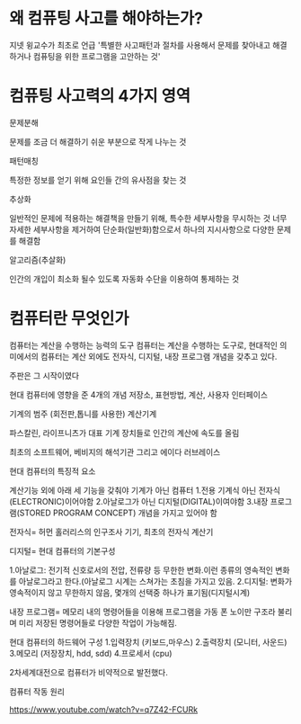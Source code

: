 왜 컴퓨팅 사고를 해야하는가?
==========




지넷 윙교수가 최초로 언급
'특별한 사고패턴과 절차를 사용해서 문제를 찾아내고 해결하거나 컴퓨팅을 위한 프로그램을 고안하는 것'



컴퓨팅 사고력의 4가지 영역
=========



문제분해



문제를 조금 더 해결하기 쉬운 부분으로 작게 나누는 것



패턴매칭



특정한 정보를 얻기 위해 요인들 간의 유사점을 찾는 것



추상화



일반적인 문제에 적용하는 해결책을 만들기 위해, 특수한 세부사항을 무시하는 것
너무 자세한 세부사항을 제거하여 단순화(일반화)함으로서 하나의 지시사항으로 다양한 문제를 해결함



알고리즘(추살화)



인간의 개입이 최소화 될수 있도록 자동화 수단을 이용하여 통제하는 것




컴퓨터란 무엇인가
==============



컴퓨터는 계산을 수행하는 능력의 도구
컴퓨터는 계산을 수행하는 도구로, 현대적인 의미에서의 컴퓨터는 계산 외에도 전자식, 디지털, 내장 프로그램 개념을 갖추고 있다.

주판은 그 시작이였다


현대 컴퓨터에 영향을 준 4개의 개념
저장소, 표현방법, 계산, 사용자 인터페이스



기계의 범주 (회전판,톱니를 사용한) 계산기계


파스칼린, 라이프니츠가 대표
기계 장치들로 인간의 계산에 속도를 올림


최초의 소프트웨어,
베비지의 해석기관 그리고 에이다 러브레이스




현대 컴퓨터의 특징적 요소




계산기능 외에 아래 세 기능을 갖춰야 기계가 아닌 컴퓨터
1.전용 기계식 아닌 전자식(ELECTRONIC)이어야함
2.아날로그가 아닌 디지털(DIGITAL)이여야함
3.내장 프로그램(STORED PROGRAM CONCEPT) 개념을 가지고 있어야 함

전자식= 허먼 홀러리스의 인구조사 기기, 최초의 전자식 계산기

디지털= 현대 컴퓨터의 기본구성

1.아날로그: 전기적 신호로서의 전압, 전류량 등 무한한 변화.이런 종류의 영속적인 변화를 아날로그라고 한다.(아날로그 시계는 스쳐가는 초침을 가지고 있음.
2.디지털: 변화가 영속적이지 않고 무한하지 않음, 몇개의 선택중 하나가 표기됨(디지털시계)



내장 프로그램= 메모리 내의 명령어들을 이용해 프로그램을 가동
폰 노이만 구조라 불리며 미리 저장된 명령어들로 다양한 작업이 가능해짐.

현대 컴퓨터의 하드웨어 구성
1.입력장치 (키보드,마우스)
2.출력장치  (모니터, 사운드)
3.메모리  (저장장치, hdd, sdd)
4.프로세서 (cpu)




2차세계대전으로 컴퓨터가 비약적으로 발전했다.



컴퓨터 작동 원리

https://www.youtube.com/watch?v=q7Z42-FCURk
